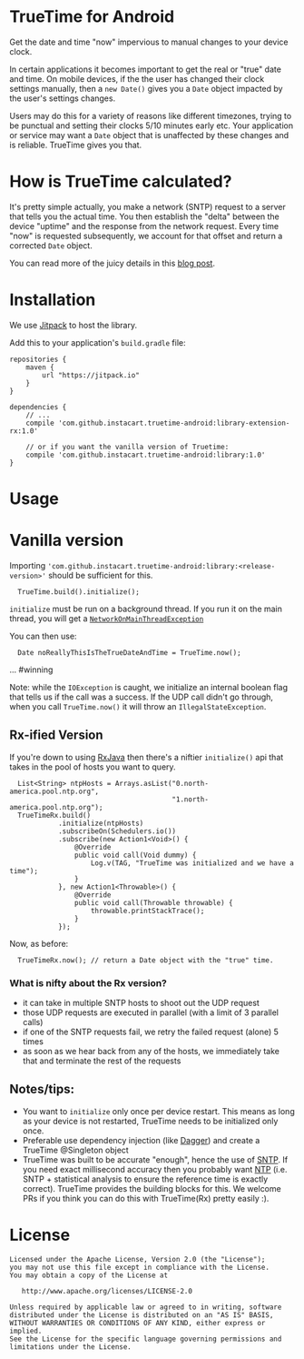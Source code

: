 # TrueTime for Android

Get the date and time "now" impervious to manual changes to your device clock.

In certain applications it becomes important to get the real or "true" date and time. On mobile devices, if the the user has changed their clock settings manually, then a `new Date()` gives you a `Date` object impacted by the user's settings changes.

Users may do this for a variety of reasons like different timezones, trying to be punctual and setting their clocks 5/10 minutes early etc. Your application or service may want a `Date` object that is unaffected by these changes and is reliable. TrueTime gives you that.

# How is TrueTime calculated?

It's pretty simple actually, you make a network (SNTP) request to a server that tells you the actual time. You then establish the "delta" between the device "uptime" and the response from the network request. Every time "now" is requested subsequently, we account for that offset and return a corrected `Date` object.

You can read more of the juicy details in this [blog post]().

# Installation

We use [Jitpack](https://jitpack.io) to host the library.

Add this to your application's `build.gradle` file:

```
repositories {
    maven {
        url "https://jitpack.io"
    }
}

dependencies {
    // ...
    compile 'com.github.instacart.truetime-android:library-extension-rx:1.0'

    // or if you want the vanilla version of Truetime:
    compile 'com.github.instacart.truetime-android:library:1.0'
}
```

# Usage

# Vanilla version

Importing `'com.github.instacart.truetime-android:library:<release-version>'` should be sufficient for this.

```
  TrueTime.build().initialize();
```

`initialize` must be run on a background thread. If you run it on the main thread, you will get a [`NetworkOnMainThreadException`](https://developer.android.com/reference/android/os/NetworkOnMainThreadException.html)

You can then use:

```
  Date noReallyThisIsTheTrueDateAndTime = TrueTime.now();
```

... #winning

Note: while the `IOException` is caught, we initialize an internal boolean flag that tells us if the call was a success. If the UDP call didn't go through, when you call `TrueTime.now()` it will throw an `IllegalStateException`.

## Rx-ified Version

If you're down to using [RxJava](https://github.com/ReactiveX/RxJava) then there's a niftier `initialize()` api that takes in the pool of hosts you want to query.

```
  List<String> ntpHosts = Arrays.asList("0.north-america.pool.ntp.org",
                                        "1.north-america.pool.ntp.org");
  TrueTimeRx.build()
            .initialize(ntpHosts)
            .subscribeOn(Schedulers.io())
            .subscribe(new Action1<Void>() {
                @Override
                public void call(Void dummy) {
                    Log.v(TAG, "TrueTime was initialized and we have a time");
                }
            }, new Action1<Throwable>() {
                @Override
                public void call(Throwable throwable) {
                    throwable.printStackTrace();
                }
            });
```

Now, as before:

```
  TrueTimeRx.now(); // return a Date object with the "true" time.
```

### What is nifty about the Rx version?

* it can take in multiple SNTP hosts to shoot out the UDP request
* those UDP requests are executed in parallel (with a limit of 3 parallel calls)
* if one of the SNTP requests fail, we retry the failed request (alone) 5 times
* as soon as we hear back from any of the hosts, we immediately take that and terminate the rest of the requests


## Notes/tips:

* You want to `initialize` only once per device restart. This means as long as your device is not restarted, TrueTime needs to be initialized only once.
* Preferable use dependency injection (like [Dagger](http://square.github.io/dagger/)) and create a TrueTime @Singleton object
* TrueTime was built to be accurate "enough", hence the use of [SNTP](https://en.wikipedia.org/wiki/Network_Time_Protocol#SNTP). If you need exact millisecond accuracy then you probably want [NTP](https://www.meinbergglobal.com/english/faq/faq_37.htm) (i.e. SNTP + statistical analysis to ensure the reference time is exactly correct). TrueTime provides the building blocks for this. We welcome PRs if you think you can do this with TrueTime(Rx) pretty easily :).

# License

```
Licensed under the Apache License, Version 2.0 (the "License");
you may not use this file except in compliance with the License.
You may obtain a copy of the License at

   http://www.apache.org/licenses/LICENSE-2.0

Unless required by applicable law or agreed to in writing, software
distributed under the License is distributed on an "AS IS" BASIS,
WITHOUT WARRANTIES OR CONDITIONS OF ANY KIND, either express or implied.
See the License for the specific language governing permissions and
limitations under the License.
```

